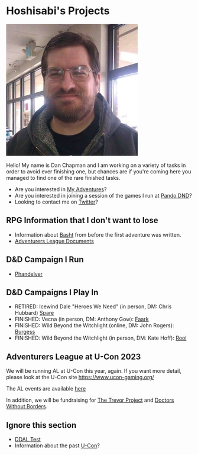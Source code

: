 # Hoshisabi's Projects

![](media/oldpicture.jpg)

Hello! My name is Dan Chapman and I am working on a variety of tasks in order to avoid ever finishing one, but chances are
if you're coming here you managed to find one of the rare finished tasks.

* Are you interested in [My Adventures](myadventures.md)?
* Are you interested in joining a session of the games I run at [Pando DND](http://pandodnd.com)?
* Looking to contact me on [Twitter](https://twitter.com/hoshisabi)?

## RPG Information that I don't want to lose

* Information about [Basht](rpg/basht.md) from before the first adventure was written.
* [Adventurers League Documents](https://www.dndbeyond.com/posts/1676-what-is-adventurers-league)

## D&D Campaign I Run
* [Phandelver](rpg/phandelver.md)

## D&D Campaigns I Play In

* RETIRED: Icewind Dale "Heroes We Need" (in person, DM: Chris Hubbard) [Spare](rpg/spare/index.md)
* FINISHED: Vecna (in person, DM: Anthony Gow): [Faark](https://www.dndbeyond.com/characters/100329165/V3rxpG)
* FINISHED: Wild Beyond the Witchlight (online, DM: John Rogers): [Burgess](rpg/burgess/index.md)
* FINISHED: Wild Beyond the Witchlight (in person, DM: Kate Hoff): [Rool](rpg/rool/index.md)

## Adventurers League at U-Con 2023
We will be running AL at U-Con this year, again. If you want more detail, please look at the U-Con site https://www.ucon-gaming.org/

The AL events are available [here](https://tabletop.events/conventions/u-con-2023/schedule#?query=U-Con%20Adventurers%20League)

In addition, we will be fundraising for [The Trevor Project](https://give.thetrevorproject.org/team/534949) 
and [Doctors Without Borders](https://events.doctorswithoutborders.org/index.cfm?fuseaction=donordrive.personalCampaign&participantID=8648).



## Ignore this section

* [DDAL Test](https://hoshisabi.com/al_adventure_catalog/)
* Information about the past [U-Con](ucon.md)?


